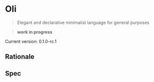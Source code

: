 # Oli

> Elegant and declarative minimalist language for general purposes

> **work in progress**

Current version: 0.1.0-rc.1

## Rationale



## Spec

### 